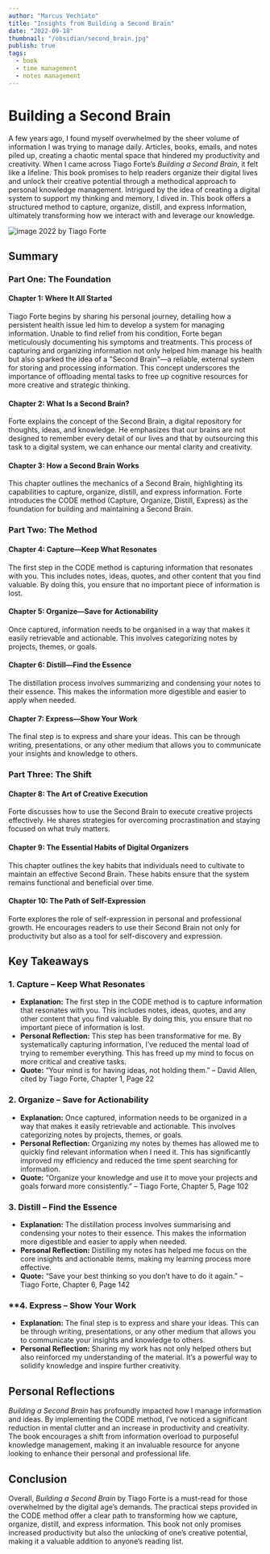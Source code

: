 ```yaml
---
author: "Marcus Vechiato"
title: "Insights from Building a Second Brain"
date: "2022-09-18"
thumbnail: "/obsidian/second_brain.jpg"
publish: true
tags:
  - book
  - time management
  - notes management
--- 
```



# **Building a Second Brain**

A few years ago, I found myself overwhelmed by the sheer volume of information I was trying to manage daily. Articles, books, emails, and notes piled up, creating a chaotic mental space that hindered my productivity and creativity. When I came across Tiago Forte’s *Building a Second Brain*, it felt like a lifeline. This book promises to help readers organize their digital lives and unlock their creative potential through a methodical approach to personal knowledge management. Intrigued by the idea of creating a digital system to support my thinking and memory, I dived in. This book offers a structured method to capture, organize, distill, and express information, ultimately transforming how we interact with and leverage our knowledge.

![image](/obsidian/second_brain.jpg)
2022 by Tiago Forte

## **Summary**

### **Part One: The Foundation**

#### **Chapter 1: Where It All Started**
Tiago Forte begins by sharing his personal journey, detailing how a persistent health issue led him to develop a system for managing information. Unable to find relief from his condition, Forte began meticulously documenting his symptoms and treatments. This process of capturing and organizing information not only helped him manage his health but also sparked the idea of a "Second Brain"—a reliable, external system for storing and processing information. This concept underscores the importance of offloading mental tasks to free up cognitive resources for more creative and strategic thinking.

#### **Chapter 2: What Is a Second Brain?**
Forte explains the concept of the Second Brain, a digital repository for thoughts, ideas, and knowledge. He emphasizes that our brains are not designed to remember every detail of our lives and that by outsourcing this task to a digital system, we can enhance our mental clarity and creativity.

#### **Chapter 3: How a Second Brain Works**
This chapter outlines the mechanics of a Second Brain, highlighting its capabilities to capture, organize, distill, and express information. Forte introduces the CODE method (Capture, Organize, Distill, Express) as the foundation for building and maintaining a Second Brain.

### **Part Two: The Method**

#### **Chapter 4: Capture—Keep What Resonates**
The first step in the CODE method is capturing information that resonates with you. This includes notes, ideas, quotes, and other content that you find valuable. By doing this, you ensure that no important piece of information is lost.

#### **Chapter 5: Organize—Save for Actionability**
Once captured, information needs to be organised in a way that makes it easily retrievable and actionable. This involves categorizing notes by projects, themes, or goals.

#### **Chapter 6: Distill—Find the Essence**
The distillation process involves summarizing and condensing your notes to their essence. This makes the information more digestible and easier to apply when needed.

#### **Chapter 7: Express—Show Your Work**
The final step is to express and share your ideas. This can be through writing, presentations, or any other medium that allows you to communicate your insights and knowledge to others.

### Part Three: The Shift

#### **Chapter 8: The Art of Creative Execution**
Forte discusses how to use the Second Brain to execute creative projects effectively. He shares strategies for overcoming procrastination and staying focused on what truly matters.

#### **Chapter 9: The Essential Habits of Digital Organizers**
This chapter outlines the key habits that individuals need to cultivate to maintain an effective Second Brain. These habits ensure that the system remains functional and beneficial over time.

#### **Chapter 10: The Path of Self-Expression**
Forte explores the role of self-expression in personal and professional growth. He encourages readers to use their Second Brain not only for productivity but also as a tool for self-discovery and expression.

## **Key Takeaways**

### 1. **Capture – Keep What Resonates**
- **Explanation:** The first step in the CODE method is to capture information that resonates with you. This includes notes, ideas, quotes, and any other content that you find valuable. By doing this, you ensure that no important piece of information is lost.
- **Personal Reflection:** This step has been transformative for me. By systematically capturing information, I’ve reduced the mental load of trying to remember everything. This has freed up my mind to focus on more critical and creative tasks.
- **Quote:** “Your mind is for having ideas, not holding them.” – David Allen, cited by Tiago Forte, Chapter 1, Page 22

### 2. **Organize – Save for Actionability**
- **Explanation:** Once captured, information needs to be organized in a way that makes it easily retrievable and actionable. This involves categorizing notes by projects, themes, or goals.
- **Personal Reflection:** Organizing my notes by themes has allowed me to quickly find relevant information when I need it. This has significantly improved my efficiency and reduced the time spent searching for information.
- **Quote:** “Organize your knowledge and use it to move your projects and goals forward more consistently.” – Tiago Forte, Chapter 5, Page 102

### 3. **Distill – Find the Essence**
- **Explanation:** The distillation process involves summarising and condensing your notes to their essence. This makes the information more digestible and easier to apply when needed.
- **Personal Reflection:** Distilling my notes has helped me focus on the core insights and actionable items, making my learning process more effective.
- **Quote:** “Save your best thinking so you don’t have to do it again.” – Tiago Forte, Chapter 6, Page 142

### **4. **Express – Show Your Work**
- **Explanation:** The final step is to express and share your ideas. This can be through writing, presentations, or any other medium that allows you to communicate your insights and knowledge to others.
- **Personal Reflection:** Sharing my work has not only helped others but also reinforced my understanding of the material. It’s a powerful way to solidify knowledge and inspire further creativity.

## **Personal Reflections**
*Building a Second Brain* has profoundly impacted how I manage information and ideas. By implementing the CODE method, I’ve noticed a significant reduction in mental clutter and an increase in productivity and creativity. The book encourages a shift from information overload to purposeful knowledge management, making it an invaluable resource for anyone looking to enhance their personal and professional life.

## **Conclusion**
Overall, *Building a Second Brain* by Tiago Forte is a must-read for those overwhelmed by the digital age’s demands. The practical steps provided in the CODE method offer a clear path to transforming how we capture, organize, distill, and express information. This book not only promises increased productivity but also the unlocking of one’s creative potential, making it a valuable addition to anyone’s reading list.